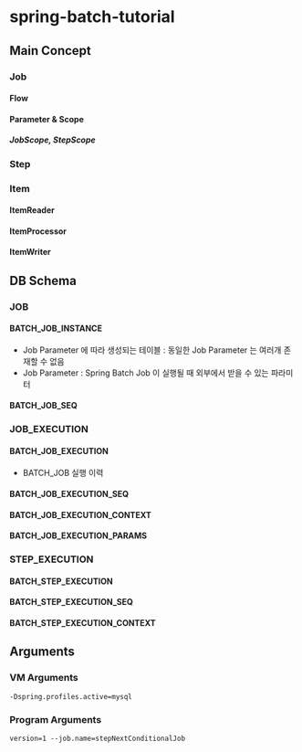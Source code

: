 # spring-batch-tutorial

## Main Concept

### Job
#### Flow


#### Parameter & Scope
##### JobScope, StepScope

### Step

### Item
#### ItemReader
#### ItemProcessor
#### ItemWriter

## DB Schema

### JOB
#### BATCH_JOB_INSTANCE
- Job Parameter 에 따라 생성되는 테이블 : 동일한 Job Parameter 는 여러개 존재할 수 없음 
- Job Parameter : Spring Batch Job 이 실행될 때 외부에서 받을 수 있는 파라미터
#### BATCH_JOB_SEQ

### JOB_EXECUTION
#### BATCH_JOB_EXECUTION
- BATCH_JOB 실행 이력
#### BATCH_JOB_EXECUTION_SEQ
#### BATCH_JOB_EXECUTION_CONTEXT
#### BATCH_JOB_EXECUTION_PARAMS

### STEP_EXECUTION
#### BATCH_STEP_EXECUTION
#### BATCH_STEP_EXECUTION_SEQ
#### BATCH_STEP_EXECUTION_CONTEXT


## Arguments
### VM Arguments
```
-Dspring.profiles.active=mysql
```

### Program Arguments
```
version=1 --job.name=stepNextConditionalJob
```
